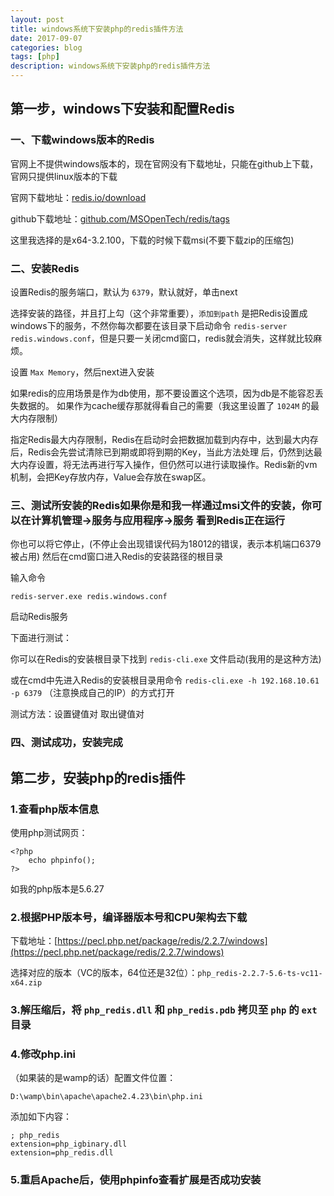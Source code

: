```yaml
---
layout: post
title: windows系统下安装php的redis插件方法
date: 2017-09-07
categories: blog
tags: [php]
description: windows系统下安装php的redis插件方法
---
```


## 第一步，windows下安装和配置Redis

### 一、下载windows版本的Redis

官网上不提供windows版本的，现在官网没有下载地址，只能在github上下载，官网只提供linux版本的下载

官网下载地址：[redis.io/download](http://redis.io/download)

github下载地址：[github.com/MSOpenTech/redis/tags](http://github.com/MSOpenTech/redis/tags)

这里我选择的是x64-3.2.100，下载的时候下载msi(不要下载zip的压缩包)


### 二、安装Redis

设置Redis的服务端口，默认为 `6379`，默认就好，单击next

选择安装的路径，并且打上勾（这个非常重要），`添加到path` 是把Redis设置成windows下的服务，不然你每次都要在该目录下启动命令 `redis-server redis.windows.conf`，但是只要一关闭cmd窗口，redis就会消失，这样就比较麻烦。

设置 `Max Memory`，然后next进入安装

如果redis的应用场景是作为db使用，那不要设置这个选项，因为db是不能容忍丢失数据的。
如果作为cache缓存那就得看自己的需要（我这里设置了 `1024M` 的最大内存限制）

指定Redis最大内存限制，Redis在启动时会把数据加载到内存中，达到最大内存后，Redis会先尝试清除已到期或即将到期的Key，当此方法处理 后，仍然到达最大内存设置，将无法再进行写入操作，但仍然可以进行读取操作。Redis新的vm机制，会把Key存放内存，Value会存放在swap区。


### 三、测试所安装的Redis如果你是和我一样通过msi文件的安装，你可以在计算机管理→服务与应用程序→服务  看到Redis正在运行

你也可以将它停止，(不停止会出现错误代码为18012的错误，表示本机端口6379被占用)
然后在cmd窗口进入Redis的安装路径的根目录 
 
输入命令

	redis-server.exe redis.windows.conf

启动Redis服务

下面进行测试：

你可以在Redis的安装根目录下找到 `redis-cli.exe` 文件启动(我用的是这种方法)

或在cmd中先进入Redis的安装根目录用命令 `redis-cli.exe -h 192.168.10.61 -p 6379` （注意换成自己的IP）的方式打开

测试方法：设置键值对    取出键值对

### 四、测试成功，安装完成

## 第二步，安装php的redis插件


### 1.查看php版本信息

使用php测试网页：

	<?php
		echo phpinfo();
	?>

如我的php版本是5.6.27

### 2.根据PHP版本号，编译器版本号和CPU架构去下载

下载地址：[https://pecl.php.net/package/redis/2.2.7/windows](https://pecl.php.net/package/redis/2.2.7/windows)

选择对应的版本（VC的版本，64位还是32位）：`php_redis-2.2.7-5.6-ts-vc11-x64.zip`

### 3.解压缩后，将 `php_redis.dll` 和 `php_redis.pdb` 拷贝至 `php` 的 `ext` 目录

### 4.修改php.ini

（如果装的是wamp的话）配置文件位置：

	D:\wamp\bin\apache\apache2.4.23\bin\php.ini

添加如下内容：

	; php_redis
	extension=php_igbinary.dll
	extension=php_redis.dll

### 5.重启Apache后，使用phpinfo查看扩展是否成功安装